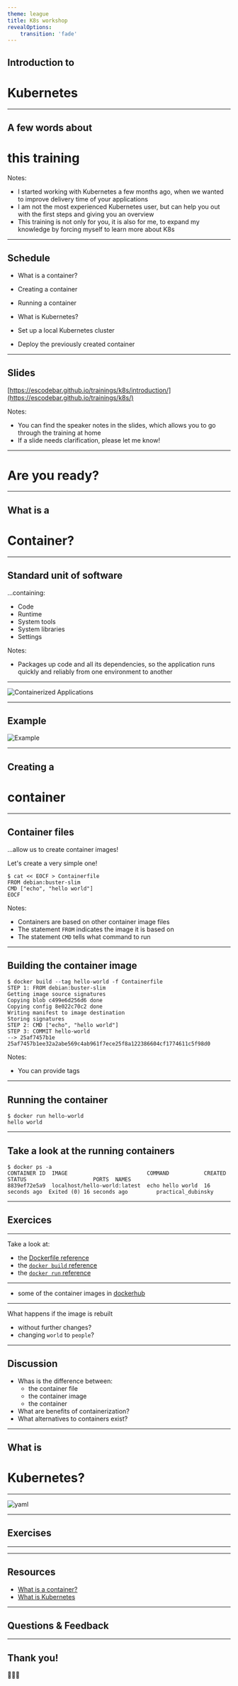 ```yaml
---
theme: league
title: K8s workshop
revealOptions:
    transition: 'fade'
---
```


## Introduction to
# Kubernetes

---

## A few words about
# this training

Notes:
* I started working with Kubernetes a few months ago, when we wanted to improve delivery time of your applications 
* I am not the most experienced Kubernetes user, but can help you out with the first steps and giving you an overview
* This training is not only for you, it is also for me, to expand my knowledge by forcing myself to learn more about K8s

---

## Schedule

* What is a container?
* Creating a container
* Running a container

* What is Kubernetes?
* Set up a local Kubernetes cluster
* Deploy the previously created container

---

## Slides

[https://escodebar.github.io/trainings/k8s/introduction/](https://escodebar.github.io/trainings/k8s/)

Notes:
* You can find the speaker notes in the slides, which allows you to go through the training at home
* If a slide needs clarification, please let me know!

---

# Are you ready?

---

## What is a
# Container?

---

## Standard unit of software

...containing:
* Code
* Runtime
* System tools
* System libraries
* Settings

Notes:
* Packages up code and all its dependencies, so the application runs quickly and reliably from one environment to another

---

![Containerized Applications](./Containerized_Application.svg)

---

## Example

![Example](./Containerized_Example_1.svg)

---

## Creating a
# container

---

## Container files

...allow us to create container images!

Let's create a very simple one!
```shell
$ cat << EOCF > Containerfile
FROM debian:buster-slim
CMD ["echo", "hello world"]
EOCF
```

Notes:
* Containers are based on other container image files
* The statement `FROM` indicates the image it is based on
* The statement `CMD` tells what command to run

---

## Building the container image

```shell
$ docker build --tag hello-world -f Containerfile
STEP 1: FROM debian:buster-slim
Getting image source signatures
Copying blob c499e6d256d6 done  
Copying config 8e022c70c2 done  
Writing manifest to image destination
Storing signatures
STEP 2: CMD ["echo", "hello world"]
STEP 3: COMMIT hello-world
--> 25af7457b1e
25af7457b1ee32a2abe569c4ab961f7ece25f8a122386604cf1774611c5f98d0
```

Notes:
* You can provide tags

---

## Running the container

```shell
$ docker run hello-world
hello world
```

---

## Take a look at the running containers

```shell
$ docker ps -a
CONTAINER ID  IMAGE                         COMMAND           CREATED         STATUS                     PORTS  NAMES
8839ef72e5a9  localhost/hello-world:latest  echo hello world  16 seconds ago  Exited (0) 16 seconds ago         practical_dubinsky
```

---

## Exercices

----

Take a look at:
* the [Dockerfile reference](https://docs.docker.com/engine/reference/builder/#dockerfile-reference)
* the [`docker build` reference](https://docs.docker.com/engine/reference/commandline/build/)
* the [`docker run` reference](https://docs.docker.com/engine/reference/run/)

----

* some of the container images in [dockerhub](https://hub.docker.com/)

----

What happens if the image is rebuilt
* without further changes?
* changing `world` to `people`?

---

## Discussion

* Whas is the difference between:
  - the container file
  - the container image
  - the container
* What are benefits of containerization?
* What alternatives to containers exist?

---

## What is
# Kubernetes?

---

![yaml](https://pbs.twimg.com/media/EUiYOD3U4AAJnZ-?format=png)

---

## Exercises


---


---

## Resources

* [What is a container?](https://www.docker.com/resources/what-container)
* [What is Kubernetes](https://kubernetes.io/docs/concepts/overview/what-is-kubernetes/)

---

## Questions & Feedback

---

## Thank you!

🍺🍻🍺
